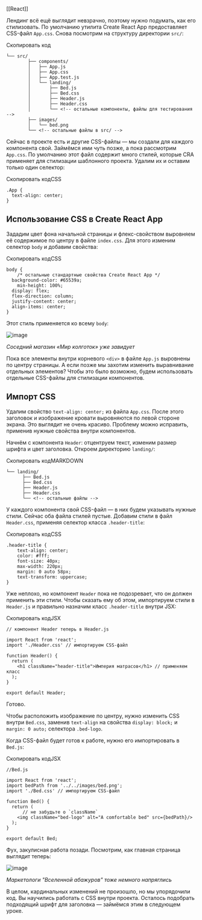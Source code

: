 [[React]]

Лендинг всё ещё выглядит невзрачно, поэтому нужно подумать, как его стилизовать. По умолчанию утилита Create React App предоставляет CSS-файл `App.css`. Снова посмотрим на структуру директории `src/`:

Скопировать код

```
└── src/
        ├── components/
        │   ├── App.js
        │   ├── App.css
        │   ├── App.test.js
        │   └── landing/
        │       ├── Bed.js
        │       ├── Bed.css
        │       ├── Header.js
        │       ├── Header.css
        │       └── <!-- остальные компоненты, файлы для тестирования -->
        ├── images/
        │   └── bed.png
        └── <!-- остальные файлы в src/ --> 
```

Сейчас в проекте есть и другие CSS-файлы — мы создали для каждого компонента свой. Займёмся ими чуть позже, а пока рассмотрим `App.css`. По умолчанию этот файл содержит много стилей, которые CRA применяет для стилизации шаблонного проекта. Удалим их и оставим только один селектор:

Скопировать кодCSS

```
.App {
  text-align: center;
} 
```

## Использование CSS в Create React App

Зададим цвет фона начальной страницы и флекс-свойством выровняем её содержимое по центру в файле `index.css`. Для этого изменим селектор `body` и добавим свойства:

Скопировать кодCSS

```
body {
    /* остальные стандартные свойства Create React App */
  background-color: #65539a;
    min-height: 100%;
  display: flex;
  flex-direction: column;
  justify-content: center;
  align-items: center;
} 
```

Этот стиль применяется ко всему `body`:

![image](https://pictures.s3.yandex.net/resources/Untitled_2_1594463969.png)

_Соседний магазин «Мир колготок» уже завидует_

Пока все элементы внутри корневого `<div>` в файле `App.js` выровнены по центру страницы. А если позже мы захотим изменить выравнивание отдельных элементов? Чтобы это было возможно, будем использовать отдельные CSS-файлы для стилизации компонентов.

## Импорт CSS

Удалим свойство `text-align: center;` из файла `App.css`. После этого заголовок и изображение кровати выровняются по левой стороне экрана. Это выглядит не очень красиво. Проблему можно исправить, применив нужные свойства внутри компонентов.

Начнём с компонента `Header`: отцентруем текст, изменим размер шрифта и цвет заголовка. Откроем директорию `landing/`:

Скопировать кодMARKDOWN

```
└── landing/
      ├── Bed.js
      ├── Bed.css
      ├── Header.js
      ├── Header.css
      └── <!-- остальные файлы --> 
```

У каждого компонента свой CSS-файл — в них будем указывать нужные стили. Сейчас оба файла стилей пустые. Добавим стили в файл `Header.css`, применяя селектор класса `.header-title`:

Скопировать кодCSS

```
.header-title {
    text-align: center;
    color: #fff;
    font-size: 40px;
    max-width: 220px;
    margin: 0 auto 58px;
    text-transform: uppercase;
} 
```

Уже неплохо, но компонент `Header` пока не подозревает, что он должен применить эти стили. Чтобы сказать ему об этом, импортируем стили в `Header.js` и правильно назначим класс `.header-title` внутри JSX:

Скопировать кодJSX

```
// компонент Header теперь в Header.js

import React from 'react';
import './Header.css' // импортируем CSS-файл

function Header() {
  return (
    <h1 className="header-title">Империя матрасов</h1> // применяем класс
  );
}

export default Header; 
```

Готово.

Чтобы расположить изображение по центру, нужно изменить CSS внутри `Bed.css`, заменив `text-align` на свойства `display: block;` и `margin: 0 auto;` селектора `.bed-logo`.

Когда CSS-файл будет готов к работе, нужно его импортировать в `Bed.js`:

Скопировать кодJSX

```
//Bed.js

import React from 'react';
import bedPath from '../../images/bed.png';
import './Bed.css' // импортируем CSS-файл

function Bed() {
  return (
      // не забудьте о `className`
    <img className="bed-logo" alt="A comfortable bed" src={bedPath}/> 
  );
}

export default Bed;  
```

Фух, закулисная работа позади. Посмотрим, как главная страница выглядит теперь:

![image](https://pictures.s3.yandex.net/resources/Untitled_1594464001.png)

_Маркетологи "Вселенной абажуров" тоже немного напряглись_

В целом, кардинальных изменений не произошло, но мы упорядочили код. Вы научились работать с CSS внутри проекта. Осталось подобрать подходящий шрифт для заголовка — займёмся этим в следующем уроке.